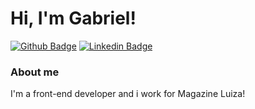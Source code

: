 # Hi, I'm Gabriel!
[![Github Badge](https://img.shields.io/badge/-Github-000?style=flat-square&logo=Github&logoColor=white&link=https://github.com/gabrielluiz98)](https://github.com/gabrielluiz98)
[![Linkedin Badge](https://img.shields.io/badge/-LinkedIn-blue?style=flat-square&logo=Linkedin&logoColor=white&link=https://www.linkedin.com/in/gabriel-luiz-da-silva-083703139/)](https://www.linkedin.com/in/gabriel-luiz-da-silva-083703139/)

### About me
I'm a front-end developer and i work for Magazine Luiza!
